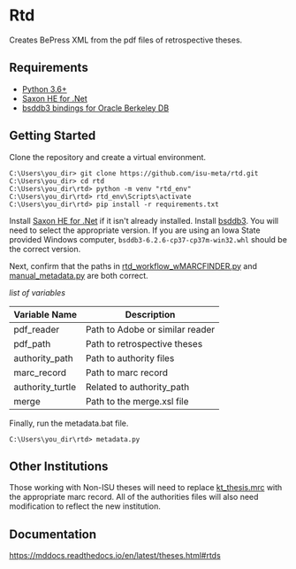 Rtd
====

Creates BePress XML from the pdf files of retrospective theses.

Requirements
--------------

* [Python 3.6+](https://www.python.org/)
* [Saxon HE for .Net](http://saxon.sourceforge.net/)
* [bsddb3 bindings for Oracle Berkeley DB](https://www.lfd.uci.edu/~gohlke/pythonlibs/#bsddb3)

Getting Started
----------------

Clone the repository and create a virtual environment.

``` {.sourceCode .console}
C:\Users\you_dir> git clone https://github.com/isu-meta/rtd.git
C:\Users\you_dir> cd rtd
C:\Users\you_dir\rtd> python -m venv "rtd_env"
C:\Users\you_dir\rtd> rtd_env\Scripts\activate
C:\Users\you_dir\rtd> pip install -r requirements.txt
```

Install [Saxon HE for .Net](http://saxon.sourceforge.net/) if it isn't already installed.
Install [bsddb3](https://www.lfd.uci.edu/~gohlke/pythonlibs/#bsddb3). You will need to 
select the appropriate version. If you are using an Iowa State provided Windows computer,
`bsddb3-6.2.6-cp37-cp37m-win32.whl` should be the correct version.

Next, confirm that the paths in [rtd_workflow_wMARCFINDER.py](code_base/rtd_workflow_wMARCFINDER.py) and
[manual_metadata.py](manual_metadata.py) are both correct.

*list of variables*

| Variable Name    | Description                             |
|------------------|-----------------------------------------|
| pdf_reader       | Path to Adobe or similar reader         |
| pdf_path         | Path to retrospective theses            |
| authority_path   | Path to authority files                 |
| marc_record      | Path to marc record                     |
| authority_turtle | Related to authority_path               |
| merge            | Path to the merge.xsl file              |


Finally, run the metadata.bat file.

``` {.sourceCode .console}
C:\Users\you_dir\rtd> metadata.py
```

Other Institutions
-------------------

Those working with Non-ISU theses will need to replace [kt_thesis.mrc](MachineReadable/kt_thesis.mrc) with the appropriate marc record. All
of the authorities files will also need modification to reflect the new
institution.

Documentation
--------------

https://mddocs.readthedocs.io/en/latest/theses.html#rtds

